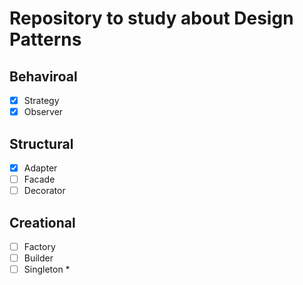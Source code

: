 # Repository to study about Design Patterns

## Behaviroal
- [x] Strategy  
- [x] Observer  
## Structural
- [x] Adapter  
- [ ] Facade  
- [ ] Decorator  
## Creational
- [ ] Factory  
- [ ] Builder  
- [ ] Singleton *
